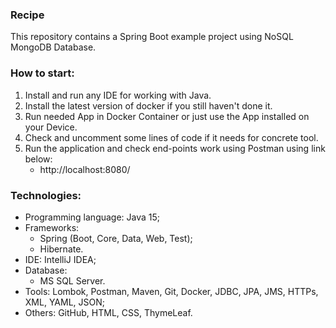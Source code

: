 ### Recipe

This repository contains a Spring Boot example project using NoSQL MongoDB Database.

### How to start:

1. Install and run any IDE for working with Java.
2. Install the latest version of docker if you still haven't done it.
3. Run needed App in Docker Container or just use the App installed on your Device.
4. Check and uncomment some lines of code if it needs for concrete tool.
5. Run the application and check end-points work using Postman using link below:
    - http://localhost:8080/

### Technologies:

- Programming language: Java 15;
- Frameworks:
    - Spring (Boot, Core, Data, Web, Test);
    - Hibernate.
- IDE: IntelliJ IDEA;
- Database:
    - MS SQL Server.
- Tools: Lombok, Postman, Maven, Git, Docker, JDBC, JPA, JMS, HTTPs, XML, YAML, JSON;
- Others: GitHub, HTML, CSS, ThymeLeaf.